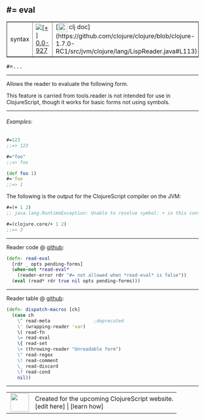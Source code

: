 ## #= eval



 <table border="1">
<tr>
<td>syntax</td>
<td><a href="https://github.com/cljsinfo/cljs-api-docs/tree/0.0-927"><img valign="middle" alt="[+] 0.0-927" title="Added in 0.0-927" src="https://img.shields.io/badge/+-0.0--927-lightgrey.svg"></a> </td>
<td>
[<img height="24px" valign="middle" src="http://i.imgur.com/1GjPKvB.png"> clj doc](https://github.com/clojure/clojure/blob/clojure-1.7.0-RC1/src/jvm/clojure/lang/LispReader.java#L113)
</td>
</tr>
</table>

<samp>#=...</samp><br>

---


Allows the reader to evaluate the following form.

This feature is carried from tools.reader is not intended for use in ClojureScript,
though it works for basic forms not using symbols.

---

###### Examples:

```clj
#=123
;;=> 123

#="foo"
;;=> foo

(def foo 1)
#='foo
;;=> 1
```

The following is the output for the ClojureScript compiler on the JVM:

```clj
#=(+ 1 2)
;; java.lang.RuntimeException: Unable to resolve symbol: + in this context

#=(clojure.core/+ 1 2)
;;=> 3
```

---






Reader code @ [github](https://github.com/clojure/tools.reader/blob/tools.reader-0.10.0-alpha3/src/main/clojure/clojure/tools/reader.clj#L579-L584):

```clj
(defn- read-eval
  [rdr _ opts pending-forms]
  (when-not *read-eval*
    (reader-error rdr "#= not allowed when *read-eval* is false"))
  (eval (read* rdr true nil opts pending-forms)))
```

<!--
Repo - tag - source tree - lines:

 <pre>
tools.reader @ tools.reader-0.10.0-alpha3
└── src
    └── main
        └── clojure
            └── clojure
                └── tools
                    └── <ins>[reader.clj:579-584](https://github.com/clojure/tools.reader/blob/tools.reader-0.10.0-alpha3/src/main/clojure/clojure/tools/reader.clj#L579-L584)</ins>
</pre>
-->

---
Reader table @ [github](https://github.com/clojure/tools.reader/blob/tools.reader-0.10.0-alpha3/src/main/clojure/clojure/tools/reader.clj#L764-L776):

```clj
(defn- dispatch-macros [ch]
  (case ch
    \^ read-meta                ;deprecated
    \' (wrapping-reader 'var)
    \( read-fn
    \= read-eval
    \{ read-set
    \< (throwing-reader "Unreadable form")
    \" read-regex
    \! read-comment
    \_ read-discard
    \? read-cond
    nil))
```

<!--
Repo - tag - source tree - lines:

 <pre>
tools.reader @ tools.reader-0.10.0-alpha3
└── src
    └── main
        └── clojure
            └── clojure
                └── tools
                    └── <ins>[reader.clj:764-776](https://github.com/clojure/tools.reader/blob/tools.reader-0.10.0-alpha3/src/main/clojure/clojure/tools/reader.clj#L764-L776)</ins>
</pre>
-->

---



 <table>
<tr><td>
<img valign="middle" align="right" width="48px" src="http://i.imgur.com/Hi20huC.png">
</td><td>
Created for the upcoming ClojureScript website.<br>
[edit here] | [learn how]
</td></tr></table>

[edit here]:https://github.com/cljsinfo/cljs-api-docs/blob/master/cljsdoc/syntax_eval.cljsdoc
[learn how]:https://github.com/cljsinfo/cljs-api-docs/wiki/cljsdoc-files

<!--

This information was too distracting to show to readers, but I'll leave it
commented here since it is helpful to:

- pretty-print the data used to generate this document
- and show how to retrieve that data



The API data for this symbol:

```clj
{:description "Allows the reader to evaluate the following form.\n\nThis feature is carried from tools.reader is not intended for use in ClojureScript,\nthough it works for basic forms not using symbols.",
 :ns "syntax",
 :name "eval",
 :history [["+" "0.0-927"]],
 :type "syntax",
 :full-name-encode "syntax_eval",
 :extra-sources ({:code "(defn- read-eval\n  [rdr _ opts pending-forms]\n  (when-not *read-eval*\n    (reader-error rdr \"#= not allowed when *read-eval* is false\"))\n  (eval (read* rdr true nil opts pending-forms)))",
                  :title "Reader code",
                  :repo "tools.reader",
                  :tag "tools.reader-0.10.0-alpha3",
                  :filename "src/main/clojure/clojure/tools/reader.clj",
                  :lines [579 584]}
                 {:code "(defn- dispatch-macros [ch]\n  (case ch\n    \\^ read-meta                ;deprecated\n    \\' (wrapping-reader 'var)\n    \\( read-fn\n    \\= read-eval\n    \\{ read-set\n    \\< (throwing-reader \"Unreadable form\")\n    \\\" read-regex\n    \\! read-comment\n    \\_ read-discard\n    \\? read-cond\n    nil))",
                  :title "Reader table",
                  :repo "tools.reader",
                  :tag "tools.reader-0.10.0-alpha3",
                  :filename "src/main/clojure/clojure/tools/reader.clj",
                  :lines [764 776]}),
 :usage ["#=..."],
 :examples [{:id "ef1acd",
             :content "```clj\n#=123\n;;=> 123\n\n#=\"foo\"\n;;=> foo\n\n(def foo 1)\n#='foo\n;;=> 1\n```\n\nThe following is the output for the ClojureScript compiler on the JVM:\n\n```clj\n#=(+ 1 2)\n;; java.lang.RuntimeException: Unable to resolve symbol: + in this context\n\n#=(clojure.core/+ 1 2)\n;;=> 3\n```"}],
 :full-name "syntax/eval",
 :display "#= eval",
 :clj-doc "https://github.com/clojure/clojure/blob/clojure-1.7.0-RC1/src/jvm/clojure/lang/LispReader.java#L113"}

```

Retrieve the API data for this symbol:

```clj
;; from Clojure REPL
(require '[clojure.edn :as edn])
(-> (slurp "https://raw.githubusercontent.com/cljsinfo/cljs-api-docs/catalog/cljs-api.edn")
    (edn/read-string)
    (get-in [:symbols "syntax/eval"]))
```

-->
